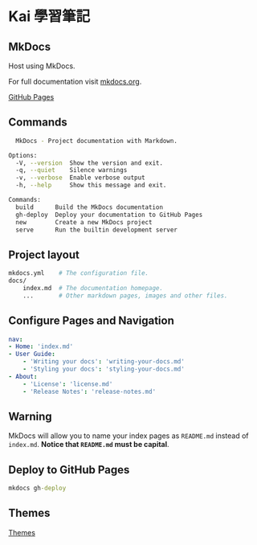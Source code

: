 # Kai 學習筆記

## MkDocs

Host using MkDocs.

For full documentation visit [mkdocs.org](https://mkdocs.readthedocs.io/en/stable/).

[GitHub Pages](https://alfredkai.github.io/KaiDoc/)

## Commands

```sh
  MkDocs - Project documentation with Markdown.

Options:
  -V, --version  Show the version and exit.
  -q, --quiet    Silence warnings
  -v, --verbose  Enable verbose output
  -h, --help     Show this message and exit.

Commands:
  build      Build the MkDocs documentation
  gh-deploy  Deploy your documentation to GitHub Pages
  new        Create a new MkDocs project
  serve      Run the builtin development server
```

## Project layout

```sh
mkdocs.yml    # The configuration file.
docs/
    index.md  # The documentation homepage.
    ...       # Other markdown pages, images and other files.
```

## Configure Pages and Navigation

```yaml
nav:
- Home: 'index.md'
- User Guide:
    - 'Writing your docs': 'writing-your-docs.md'
    - 'Styling your docs': 'styling-your-docs.md'
- About:
    - 'License': 'license.md'
    - 'Release Notes': 'release-notes.md'
```

## Warning

MkDocs will allow you to name your index pages as `README.md` instead of `index.md`. **Notice that `README.md` must be capital**.

## Deploy to GitHub Pages

```bat
mkdocs gh-deploy
```

## Themes

[Themes](https://github.com/mkdocs/mkdocs/wiki/MkDocs-Themes)
